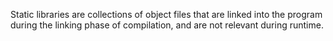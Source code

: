 Static libraries are collections of object files that are linked into the program during the linking phase of compilation, and are not relevant during runtime.

